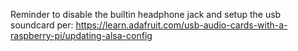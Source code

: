 Reminder to disable the builtin headphone jack and setup the usb soundcard per:
https://learn.adafruit.com/usb-audio-cards-with-a-raspberry-pi/updating-alsa-config